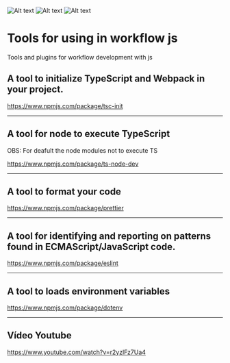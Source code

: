 ![Alt text](https://img.shields.io/badge/TypeScript-007ACC?style=for-the-badge&logo=typescript&logoColor=white)
![Alt text](https://img.shields.io/badge/JavaScript-323330?style=for-the-badge&logo=javascript&logoColor=F7DF1E)
![Alt text](https://img.shields.io/badge/Express.js-404D59?style=for-the-badge)


# Tools for using in workflow js
Tools and plugins for workflow development with js


## A tool to initialize TypeScript and Webpack in your project.
https://www.npmjs.com/package/tsc-init


<hr>

## A tool for node to execute TypeScript
OBS: For deafult the node modules not to execute TS <br>

https://www.npmjs.com/package/ts-node-dev

<hr>

## A tool to format your code

https://www.npmjs.com/package/prettier

<hr>

## A tool for identifying and reporting on patterns found in ECMAScript/JavaScript code. 

https://www.npmjs.com/package/eslint

<hr>

## A tool to loads environment variables 

https://www.npmjs.com/package/dotenv

<hr>

## Vídeo Youtube

https://www.youtube.com/watch?v=r2yzlFz7Ua4